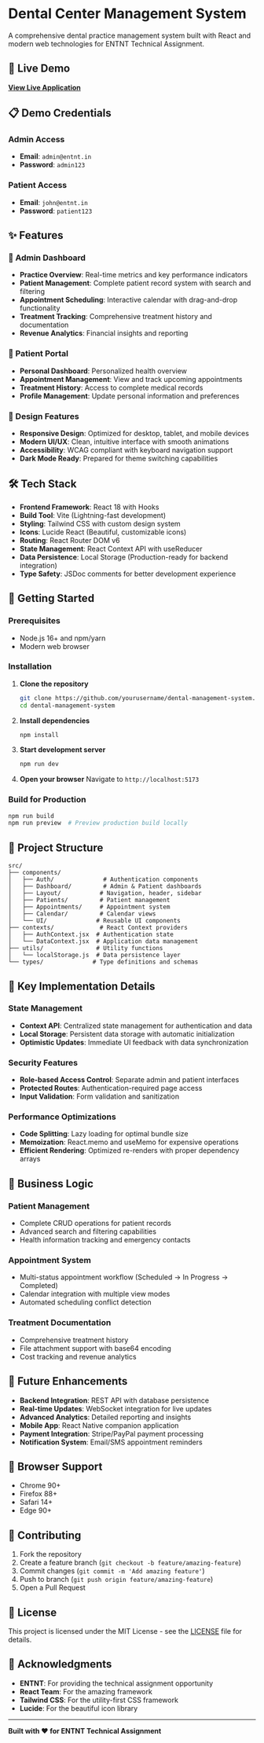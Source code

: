 # Dental Center Management System

A comprehensive dental practice management system built with React and modern web technologies for ENTNT Technical Assignment.

## 🚀 Live Demo

**[View Live Application](https://your-deployed-app-url.netlify.app)**

## 📋 Demo Credentials

### Admin Access
- **Email**: `admin@entnt.in`
- **Password**: `admin123`

### Patient Access
- **Email**: `john@entnt.in`
- **Password**: `patient123`

## ✨ Features

### 🏥 Admin Dashboard
- **Practice Overview**: Real-time metrics and key performance indicators
- **Patient Management**: Complete patient record system with search and filtering
- **Appointment Scheduling**: Interactive calendar with drag-and-drop functionality
- **Treatment Tracking**: Comprehensive treatment history and documentation
- **Revenue Analytics**: Financial insights and reporting

### 👤 Patient Portal
- **Personal Dashboard**: Personalized health overview
- **Appointment Management**: View and track upcoming appointments
- **Treatment History**: Access to complete medical records
- **Profile Management**: Update personal information and preferences

### 🎨 Design Features
- **Responsive Design**: Optimized for desktop, tablet, and mobile devices
- **Modern UI/UX**: Clean, intuitive interface with smooth animations
- **Accessibility**: WCAG compliant with keyboard navigation support
- **Dark Mode Ready**: Prepared for theme switching capabilities

## 🛠️ Tech Stack

- **Frontend Framework**: React 18 with Hooks
- **Build Tool**: Vite (Lightning-fast development)
- **Styling**: Tailwind CSS with custom design system
- **Icons**: Lucide React (Beautiful, customizable icons)
- **Routing**: React Router DOM v6
- **State Management**: React Context API with useReducer
- **Data Persistence**: Local Storage (Production-ready for backend integration)
- **Type Safety**: JSDoc comments for better development experience

## 🚀 Getting Started

### Prerequisites
- Node.js 16+ and npm/yarn
- Modern web browser

### Installation

1. **Clone the repository**
   ```bash
   git clone https://github.com/yourusername/dental-management-system.git
   cd dental-management-system
   ```

2. **Install dependencies**
   ```bash
   npm install
   ```

3. **Start development server**
   ```bash
   npm run dev
   ```

4. **Open your browser**
   Navigate to `http://localhost:5173`

### Build for Production

```bash
npm run build
npm run preview  # Preview production build locally
```

## 📁 Project Structure

```
src/
├── components/
│   ├── Auth/              # Authentication components
│   ├── Dashboard/         # Admin & Patient dashboards
│   ├── Layout/           # Navigation, header, sidebar
│   ├── Patients/         # Patient management
│   ├── Appointments/     # Appointment system
│   ├── Calendar/         # Calendar views
│   └── UI/              # Reusable UI components
├── contexts/             # React Context providers
│   ├── AuthContext.jsx  # Authentication state
│   └── DataContext.jsx  # Application data management
├── utils/               # Utility functions
│   └── localStorage.js  # Data persistence layer
└── types/              # Type definitions and schemas
```

## 🔧 Key Implementation Details

### State Management
- **Context API**: Centralized state management for authentication and data
- **Local Storage**: Persistent data storage with automatic initialization
- **Optimistic Updates**: Immediate UI feedback with data synchronization

### Security Features
- **Role-based Access Control**: Separate admin and patient interfaces
- **Protected Routes**: Authentication-required page access
- **Input Validation**: Form validation and sanitization

### Performance Optimizations
- **Code Splitting**: Lazy loading for optimal bundle size
- **Memoization**: React.memo and useMemo for expensive operations
- **Efficient Rendering**: Optimized re-renders with proper dependency arrays

## 🎯 Business Logic

### Patient Management
- Complete CRUD operations for patient records
- Advanced search and filtering capabilities
- Health information tracking and emergency contacts

### Appointment System
- Multi-status appointment workflow (Scheduled → In Progress → Completed)
- Calendar integration with multiple view modes
- Automated scheduling conflict detection

### Treatment Documentation
- Comprehensive treatment history
- File attachment support with base64 encoding
- Cost tracking and revenue analytics

## 🔮 Future Enhancements

- **Backend Integration**: REST API with database persistence
- **Real-time Updates**: WebSocket integration for live updates
- **Advanced Analytics**: Detailed reporting and insights
- **Mobile App**: React Native companion application
- **Payment Integration**: Stripe/PayPal payment processing
- **Notification System**: Email/SMS appointment reminders

## 📱 Browser Support

- Chrome 90+
- Firefox 88+
- Safari 14+
- Edge 90+

## 🤝 Contributing

1. Fork the repository
2. Create a feature branch (`git checkout -b feature/amazing-feature`)
3. Commit changes (`git commit -m 'Add amazing feature'`)
4. Push to branch (`git push origin feature/amazing-feature`)
5. Open a Pull Request

## 📄 License

This project is licensed under the MIT License - see the [LICENSE](LICENSE) file for details.


## 🙏 Acknowledgments

- **ENTNT**: For providing the technical assignment opportunity
- **React Team**: For the amazing framework
- **Tailwind CSS**: For the utility-first CSS framework
- **Lucide**: For the beautiful icon library

---

**Built with ❤️ for ENTNT Technical Assignment**
